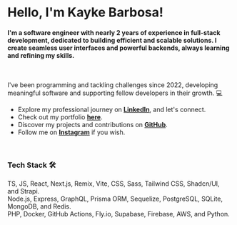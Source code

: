 <h1 align="left">Hello, I'm Kayke Barbosa!</h1>

<h4 align="left">I'm a software engineer with nearly 2 years of experience in full-stack development, dedicated to building efficient and scalable solutions. I create seamless user interfaces and powerful backends, always learning and refining my skills.</h4>

<br />

I've been programming and tackling challenges since 2022, developing meaningful software and supporting fellow developers in their growth. 💻

- Explore my professional journey on <b><a href="https://www.linkedin.com/in/kayke-barbosa-loiola" target="_blank">LinkedIn</a></b>, and let's connect.
- Check out my portfolio <b><a href="https://kaykebl-dev.vercel.app/" target="_blank">here</a></b>.
- Discover my projects and contributions on <b><a href="https://github.com/kaykeeb3" target="_blank">GitHub</a></b>.
- Follow me on <b><a href="https://instagram.com/kaykee_bl" target="_blank">Instagram</a></b> if you wish.

<br />

### Tech Stack 🛠️
TS, JS, React, Next.js, Remix, Vite, CSS, Sass, Tailwind CSS, Shadcn/UI, and Strapi.<br>
Node.js, Express, GraphQL, Prisma ORM, Sequelize, PostgreSQL, SQLite, MongoDB, and Redis.<br>
PHP, Docker, GitHub Actions, Fly.io, Supabase, Firebase, AWS, and Python.

